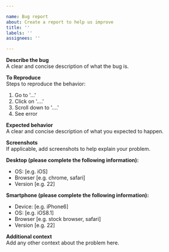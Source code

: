 ```yaml
---

name: Bug report  
about: Create a report to help us improve  
title: ''  
labels: ''  
assignees: ''

---
```


**Describe the bug**  
A clear and concise description of what the bug is.

**To Reproduce**  
Steps to reproduce the behavior:

1. Go to '...'
2. Click on '....'
3. Scroll down to '....'
4. See error

**Expected behavior**  
A clear and concise description of what you expected to happen.

**Screenshots**  
If applicable, add screenshots to help explain your problem.

**Desktop (please complete the following information):**

*   OS: \[e.g. iOS\]
*   Browser \[e.g. chrome, safari\]
*   Version \[e.g. 22\]

**Smartphone (please complete the following information):**

*   Device: \[e.g. iPhone6\]
*   OS: \[e.g. iOS8.1\]
*   Browser \[e.g. stock browser, safari\]
*   Version \[e.g. 22\]

**Additional context**  
Add any other context about the problem here.

